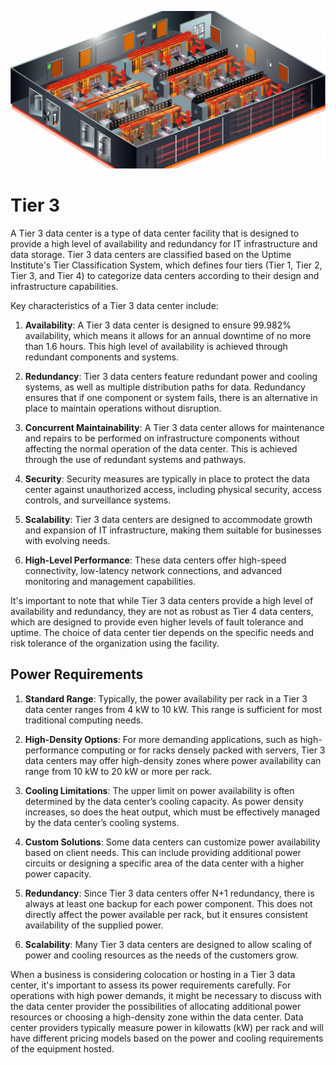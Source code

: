 ![](img/tier3.png)

# Tier 3

A Tier 3 data center is a type of data center facility that is designed to provide a high level of availability and redundancy for IT infrastructure and data storage. Tier 3 data centers are classified based on the Uptime Institute's Tier Classification System, which defines four tiers (Tier 1, Tier 2, Tier 3, and Tier 4) to categorize data centers according to their design and infrastructure capabilities.

Key characteristics of a Tier 3 data center include:

1. **Availability**: A Tier 3 data center is designed to ensure 99.982% availability, which means it allows for an annual downtime of no more than 1.6 hours. This high level of availability is achieved through redundant components and systems.

2. **Redundancy**: Tier 3 data centers feature redundant power and cooling systems, as well as multiple distribution paths for data. Redundancy ensures that if one component or system fails, there is an alternative in place to maintain operations without disruption.

3. **Concurrent Maintainability**: A Tier 3 data center allows for maintenance and repairs to be performed on infrastructure components without affecting the normal operation of the data center. This is achieved through the use of redundant systems and pathways.

4. **Security**: Security measures are typically in place to protect the data center against unauthorized access, including physical security, access controls, and surveillance systems.

5. **Scalability**: Tier 3 data centers are designed to accommodate growth and expansion of IT infrastructure, making them suitable for businesses with evolving needs.

6. **High-Level Performance**: These data centers offer high-speed connectivity, low-latency network connections, and advanced monitoring and management capabilities.

It's important to note that while Tier 3 data centers provide a high level of availability and redundancy, they are not as robust as Tier 4 data centers, which are designed to provide even higher levels of fault tolerance and uptime. The choice of data center tier depends on the specific needs and risk tolerance of the organization using the facility.


## Power Requirements

1. **Standard Range**: Typically, the power availability per rack in a Tier 3 data center ranges from 4 kW to 10 kW. This range is sufficient for most traditional computing needs.

2. **High-Density Options**: For more demanding applications, such as high-performance computing or for racks densely packed with servers, Tier 3 data centers may offer high-density zones where power availability can range from 10 kW to 20 kW or more per rack.

3. **Cooling Limitations**: The upper limit on power availability is often determined by the data center’s cooling capacity. As power density increases, so does the heat output, which must be effectively managed by the data center’s cooling systems.

4. **Custom Solutions**: Some data centers can customize power availability based on client needs. This can include providing additional power circuits or designing a specific area of the data center with a higher power capacity.

5. **Redundancy**: Since Tier 3 data centers offer N+1 redundancy, there is always at least one backup for each power component. This does not directly affect the power available per rack, but it ensures consistent availability of the supplied power.

6. **Scalability**: Many Tier 3 data centers are designed to allow scaling of power and cooling resources as the needs of the customers grow.

When a business is considering colocation or hosting in a Tier 3 data center, it's important to assess its power requirements carefully. For operations with high power demands, it might be necessary to discuss with the data center provider the possibilities of allocating additional power resources or choosing a high-density zone within the data center. Data center providers typically measure power in kilowatts (kW) per rack and will have different pricing models based on the power and cooling requirements of the equipment hosted.